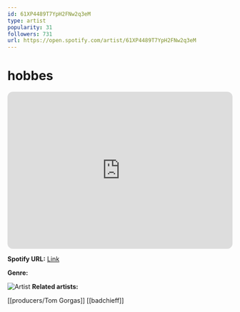 ```yaml
---
id: 61XP4489T7YpH2FNw2q3eM
type: artist
popularity: 31
followers: 731
url: https://open.spotify.com/artist/61XP4489T7YpH2FNw2q3eM
---
```

# hobbes

<iframe style="border-radius:12px" src="https://open.spotify.com/embed/artist/61XP4489T7YpH2FNw2q3eM" width="100%" height="352" frameBorder="0" allowfullscreen="" allow="autoplay; clipboard-write; encrypted-media; fullscreen; picture-in-picture" loading="lazy"></iframe>

**Spotify URL:** [Link](https://open.spotify.com/artist/61XP4489T7YpH2FNw2q3eM)

**Genre:** 

![Artist](https://i.scdn.co/image/ab6761610000e5ebd4a84792edf6fc8f408e3e5d)
**Related artists:**

[[producers/Tom Gorgas]]
[[badchieff]]
